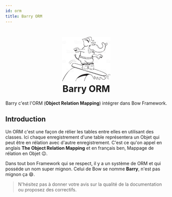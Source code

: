 ```yaml
---
id: orm
title: Barry ORM
---
```


<h1 align="center">
    <img src="https://raw.githubusercontent.com/bowphp/arts/master/barry.jpg" width="150px">
    <br>Barry ORM
</h1>

<p align="center">Barry c'est l'ORM (<strong>Object Relation Mapping</strong>) intégrer dans Bow Framework.</p>

## Introduction

Un ORM c'est une façon de rélier les tables entre elles en utilisant des classes. Ici chaque enregistrement d'une table représentera un Objet qui peut être en rélation avec d'autre enregistrement. C'est ce qu'on appel en anglais **The Object Relation Mapping** et en français ben, Mappage de rélation en Objet :wink:.

Dans tout bon Framework qui se respect, il y a un système de ORM et qui posséde un nom super mignon. Celui de Bow se nomme **Barry**, n'est pas mignon ça :smile:.


> N'hésitez pas à donner votre avis sur la qualité de la documentation ou proposez des correctifs.